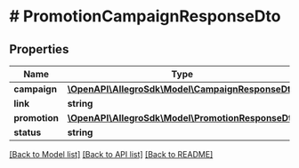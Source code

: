 # # PromotionCampaignResponseDto

## Properties

Name | Type | Description | Notes
------------ | ------------- | ------------- | -------------
**campaign** | [**\OpenAPI\AllegroSdk\Model\CampaignResponseDto**](CampaignResponseDto.md) |  |
**link** | **string** |  |
**promotion** | [**\OpenAPI\AllegroSdk\Model\PromotionResponseDto**](PromotionResponseDto.md) |  |
**status** | **string** |  |

[[Back to Model list]](../../README.md#models) [[Back to API list]](../../README.md#endpoints) [[Back to README]](../../README.md)
